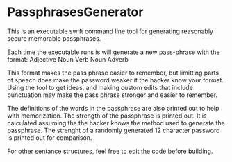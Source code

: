 # PassphrasesGenerator

This is an executable swift command line tool for generating reasonably secure memorable passphrases.

Each time the executable runs is will generate a new pass-phrase with the format:
Adjective Noun Verb Noun Adverb

This format makes the pass phrase easier to remember, but limitting parts of speach does  make the password weaker if the hacker know your format. Using the tool to get ideas, and making custom edits that include punctuation may make the pass phrase stronger and easier to remember.

The definitions of the words in the passphrase are also printed out to help with memorization.
The strength of the passphrase is printed out. It is calculated assuming the the hacker knows the method used to generate the passphrase.
The strenght of a randomly generated 12 character password is printed out for comparison.

For other sentance structures, feel free to edit the code before building.

